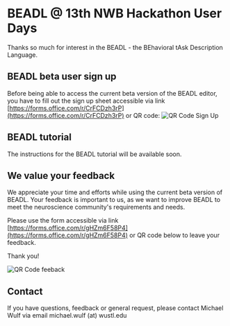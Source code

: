 # BEADL @ 13th NWB Hackathon User Days

Thanks so much for interest in the BEADL - the BEhavioral tAsk Description Language.

## BEADL beta user sign up
Before being able to access the current beta version of the BEADL editor, you have to fill out the sign up sheet accessible via link [https://forms.office.com/r/CrFCDzh3rP](https://forms.office.com/r/CrFCDzh3rP) or QR code:
![QR Code Sign Up](images/qr_code_sign_up.png)

## BEADL tutorial
The instructions for the BEADL tutorial will be available soon.

## We value your feedback
We appreciate your time and efforts while using the current beta version of BEADL. Your feedback is important to us, as we want to improve BEADL to meet the neuroscience community's requirements and needs.

Please use the form accessible via link [https://forms.office.com/r/gHZm6F58P4](https://forms.office.com/r/gHZm6F58P4) or QR code below to leave your feedback.

Thank you!

![QR Code feeback](images/qr_code_feedback.png)
## Contact
If you have questions, feedback or general request, please contact Michael Wulf via email michael.wulf (at) wustl.edu
